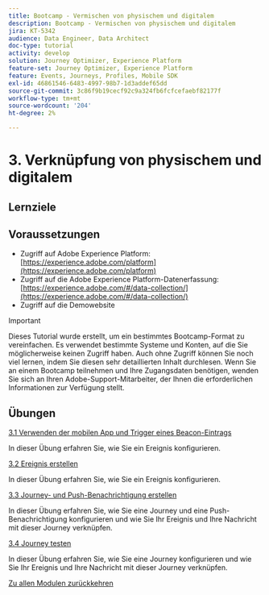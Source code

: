 ```yaml
---
title: Bootcamp - Vermischen von physischem und digitalem
description: Bootcamp - Vermischen von physischem und digitalem
jira: KT-5342
audience: Data Engineer, Data Architect
doc-type: tutorial
activity: develop
solution: Journey Optimizer, Experience Platform
feature-set: Journey Optimizer, Experience Platform
feature: Events, Journeys, Profiles, Mobile SDK
exl-id: 46861546-6483-4997-98b7-1d3addef65dd
source-git-commit: 3c86f9b19cecf92c9a324fb6fcfcefaebf82177f
workflow-type: tm+mt
source-wordcount: '204'
ht-degree: 2%

---
```


# 3. Verknüpfung von physischem und digitalem

## Lernziele

## Voraussetzungen

- Zugriff auf Adobe Experience Platform: [https://experience.adobe.com/platform](https://experience.adobe.com/platform)
- Zugriff auf die Adobe Experience Platform-Datenerfassung: [https://experience.adobe.com/#/data-collection/](https://experience.adobe.com/#/data-collection/)
- Zugriff auf die Demowebsite

>[!IMPORTANT]
>
>Dieses Tutorial wurde erstellt, um ein bestimmtes Bootcamp-Format zu vereinfachen. Es verwendet bestimmte Systeme und Konten, auf die Sie möglicherweise keinen Zugriff haben. Auch ohne Zugriff können Sie noch viel lernen, indem Sie diesen sehr detaillierten Inhalt durchlesen. Wenn Sie an einem Bootcamp teilnehmen und Ihre Zugangsdaten benötigen, wenden Sie sich an Ihren Adobe-Support-Mitarbeiter, der Ihnen die erforderlichen Informationen zur Verfügung stellt.

## Übungen

[3.1 Verwenden der mobilen App und Trigger eines Beacon-Eintrags](./ex1.md)

In dieser Übung erfahren Sie, wie Sie ein Ereignis konfigurieren.

[3.2 Ereignis erstellen](./ex2.md)

In dieser Übung erfahren Sie, wie Sie ein Ereignis konfigurieren.

[3.3 Journey- und Push-Benachrichtigung erstellen](./ex3.md)

In dieser Übung erfahren Sie, wie Sie eine Journey und eine Push-Benachrichtigung konfigurieren und wie Sie Ihr Ereignis und Ihre Nachricht mit dieser Journey verknüpfen.

[3.4 Journey testen](./ex4.md)

In dieser Übung erfahren Sie, wie Sie eine Journey konfigurieren und wie Sie Ihr Ereignis und Ihre Nachricht mit dieser Journey verknüpfen.

[Zu allen Modulen zurückkehren](../../overview.md)
